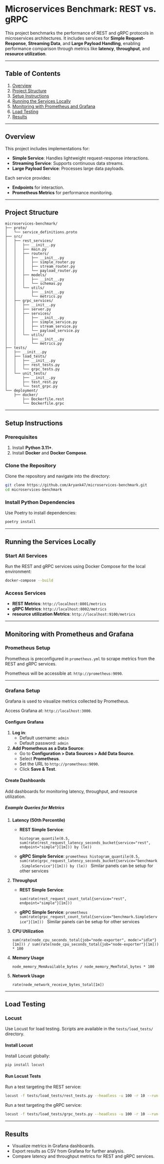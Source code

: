 # Microservices Benchmark: REST vs. gRPC

This project benchmarks the performance of REST and gRPC protocols in microservices architectures. It includes services for **Simple Request-Response**, **Streaming Data**, and **Large Payload Handling**, enabling performance comparison through metrics like **latency**, **throughput**, and **resource utilization**.

---

## Table of Contents

1. [Overview](#overview)
2. [Project Structure](#project-structure)
3. [Setup Instructions](#setup-instructions)
4. [Running the Services Locally](#running-the-services-locally)
5. [Monitoring with Prometheus and Grafana](#monitoring-with-prometheus-and-grafana)
6. [Load Testing](#load-testing)
7. [Results](#results)

---

## Overview

This project includes implementations for:

- **Simple Service**: Handles lightweight request-response interactions.
- **Streaming Service**: Supports continuous data streams.
- **Large Payload Service**: Processes large data payloads.

Each service provides:

- **Endpoints** for interaction.
- **Prometheus Metrics** for performance monitoring.

---

## Project Structure

```
microservices-benchmark/
├── proto/
│   └── service_definitions.proto
├── src/
│   ├── rest_services/
│   │   ├── __init__.py
│   │   ├── main.py
│   │   ├── routers/
│   │   │   ├── __init__.py
│   │   │   ├── simple_router.py
│   │   │   ├── stream_router.py
│   │   │   └── payload_router.py
│   │   ├── models/
│   │   │   ├── __init__.py
│   │   │   └── schemas.py
│   │   └── utils/
│   │       ├── __init__.py
│   │       └── metrics.py
│   ├── grpc_services/
│   │   ├── __init__.py
│   │   ├── server.py
│   │   ├── services/
│   │   │   ├── __init__.py
│   │   │   ├── simple_service.py
│   │   │   ├── stream_service.py
│   │   │   └── payload_service.py
│   │   └── utils/
│   │       ├── __init__.py
│   │       └── metrics.py
├── tests/
│   ├── __init__.py
│   ├── load_tests/
│   │   ├── __init__.py
│   │   ├── rest_tests.py
│   │   └── grpc_tests.py
│   └── unit_tests/
│       ├── __init__.py
│       ├── test_rest.py
│       └── test_grpc.py
└── deployment/
    ├── docker/
        ├── Dockerfile.rest
        └── Dockerfile.grpc
```

---

## Setup Instructions

### Prerequisites

1. Install **Python 3.11+**.
2. Install **Docker** and **Docker Compose**.

### Clone the Repository

Clone the repository and navigate into the directory:

```bash
git clone https://github.com/Aryank47/microservices-benchmark.git
cd microservices-benchmark
```

### Install Python Dependencies

Use Poetry to install dependencies:

```bash
poetry install
```

---

## Running the Services Locally

### Start All Services

Run the REST and gRPC services using Docker Compose for the local environment:

```bash
docker-compose --build
```

### Access Services

- **REST Metrics**: `http://localhost:8001/metrics`
- **gRPC Metrics**: `http://localhost:8002/metrics`
- **resource utilization Metrics**: `http://localhost:9100/metrics`

---

## Monitoring with Prometheus and Grafana

### Prometheus Setup

Prometheus is preconfigured in `prometheus.yml` to scrape metrics from the REST and gRPC services.

Prometheus will be accessible at: `http://prometheus:9090`.

---

### Grafana Setup

Grafana is used to visualize metrics collected by Prometheus.

Access Grafana at: `http://localhost:3000`.

#### Configure Grafana

1. **Log in**:
   - Default username: `admin`
   - Default password: `admin`
2. **Add Prometheus as a Data Source**:
   - Go to **Configuration > Data Sources > Add Data Source**.
   - Select **Prometheus**.
   - Set the URL to `http://prometheus:9090`.
   - Click **Save & Test**.

#### Create Dashboards

Add dashboards for monitoring latency, throughput, and resource utilization.

##### Example Queries for Metrics

1. **Latency (50th Percentile)**

   - **REST Simple Service**:
     ```prometheus
     histogram_quantile(0.5, sum(rate(rest_request_latency_seconds_bucket{service="rest", endpoint="simple"}[1m])) by (le))
     ```
   - **gRPC Simple Service**:
     `prometheus
histogram_quantile(0.5, sum(rate(grpc_request_latency_seconds_bucket{service="benchmark.SimpleService"}[1m])) by (le))
`
     Similar panels can be setup for other services

2. **Throughput**

   - **REST Simple Service**:
     ```prometheus
     sum(rate(rest_request_count_total{service="rest", endpoint="simple"}[1m]))
     ```
   - **gRPC Simple Service**:
     `prometheus
sum(rate(grpc_request_count_total{service="benchmark.SimpleService"}[1m]))
`
     Similar panels can be setup for other services

3. **CPU Utilization**

   ```prometheus
   sum(rate(node_cpu_seconds_total{job="node-exporter", mode!="idle"}[1m])) / sum(rate(node_cpu_seconds_total{job="node-exporter"}[1m])) * 100
   ```

4. **Memory Usage**
   ```prometheus
   node_memory_MemAvailable_bytes / node_memory_MemTotal_bytes * 100
   ```
5. **Network Usage**
   ```prometheus
   rate(node_network_receive_bytes_total[1m])
   ```

---

## Load Testing

### Locust

Use Locust for load testing. Scripts are available in the `tests/load_tests/` directory.

#### Install Locust

Install Locust globally:

```bash
pip install locust
```

#### Run Locust Tests

Run a test targeting the REST service:

```bash
locust -f tests/load_tests/rest_tests.py --headless -u 100 -r 10 --run-time 10m
```

Run a test targeting the gRPC service:

```bash
locust -f tests/load_tests/grpc_tests.py --headless -u 100 -r 10 --run-time 10m
```

---

## Results

- Visualize metrics in Grafana dashboards.
- Export results as CSV from Grafana for further analysis.
- Compare latency and throughput metrics for REST and gRPC services.
